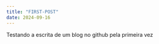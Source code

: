 ```yaml
---
title: "FIRST-POST"
date: 2024-09-16
---
```


Testando a escrita de um blog no github pela primeira vez
